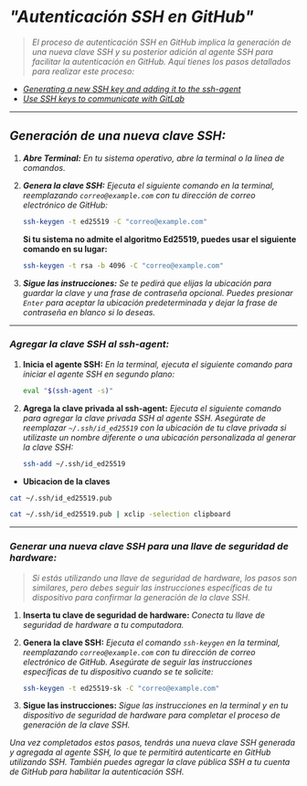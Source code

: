 <!-- Autor: Daniel Benjamin Perez Morales -->
<!-- GitHub: https://github.com/D4nitrix13 -->
<!-- GitLab: https://gitlab.com/D4nitrix13 -->
<!-- Correo electrónico: danielperezdev@proton.me -->

# ***"Autenticación SSH en GitHub"***

> *El proceso de autenticación SSH en GitHub implica la generación de una nueva clave SSH y su posterior adición al agente SSH para facilitar la autenticación en GitHub. Aquí tienes los pasos detallados para realizar este proceso:*

- *[Generating a new SSH key and adding it to the ssh-agent](https://docs.github.com/en/authentication/connecting-to-github-with-ssh/generating-a-new-ssh-key-and-adding-it-to-the-ssh-agent "https://docs.github.com/en/authentication/connecting-to-github-with-ssh/generating-a-new-ssh-key-and-adding-it-to-the-ssh-agent")*
- *[Use SSH keys to communicate with GitLab](https://docs.gitlab.com/ee/user/ssh.html "https://docs.gitlab.com/ee/user/ssh.html")*

---

## ***Generación de una nueva clave SSH:***

1. ***Abre Terminal:** En tu sistema operativo, abre la terminal o la línea de comandos.*

2. ***Genera la clave SSH:** Ejecuta el siguiente comando en la terminal, reemplazando `correo@example.com` con tu dirección de correo electrónico de GitHub:*

   ```bash
   ssh-keygen -t ed25519 -C "correo@example.com"
   ```

   **Si tu sistema no admite el algoritmo Ed25519, puedes usar el siguiente comando en su lugar:**

   ```bash
   ssh-keygen -t rsa -b 4096 -C "correo@example.com"
   ```

3. ***Sigue las instrucciones:** Se te pedirá que elijas la ubicación para guardar la clave y una frase de contraseña opcional. Puedes presionar `Enter` para aceptar la ubicación predeterminada y dejar la frase de contraseña en blanco si lo deseas.*

---

### ***Agregar la clave SSH al ssh-agent:***

1. **Inicia el agente SSH:** *En la terminal, ejecuta el siguiente comando para iniciar el agente SSH en segundo plano:*

   ```bash
   eval "$(ssh-agent -s)"
   ```

2. **Agrega la clave privada al ssh-agent:** *Ejecuta el siguiente comando para agregar la clave privada SSH al agente SSH. Asegúrate de reemplazar `~/.ssh/id_ed25519` con la ubicación de tu clave privada si utilizaste un nombre diferente o una ubicación personalizada al generar la clave SSH:*

   ```bash
   ssh-add ~/.ssh/id_ed25519
   ```

- **Ubicacion de la claves**

```bash
cat ~/.ssh/id_ed25519.pub
```

```bash
cat ~/.ssh/id_ed25519.pub | xclip -selection clipboard
```

---

### ***Generar una nueva clave SSH para una llave de seguridad de hardware:***

> *Si estás utilizando una llave de seguridad de hardware, los pasos son similares, pero debes seguir las instrucciones específicas de tu dispositivo para confirmar la generación de la clave SSH.*

1. **Inserta tu clave de seguridad de hardware:** *Conecta tu llave de seguridad de hardware a tu computadora.*

2. **Genera la clave SSH:** *Ejecuta el comando `ssh-keygen` en la terminal, reemplazando `correo@example.com` con tu dirección de correo electrónico de GitHub. Asegúrate de seguir las instrucciones específicas de tu dispositivo cuando se te solicite:*

   ```bash
   ssh-keygen -t ed25519-sk -C "correo@example.com"
   ```

3. **Sigue las instrucciones:** *Sigue las instrucciones en la terminal y en tu dispositivo de seguridad de hardware para completar el proceso de generación de la clave SSH.*

*Una vez completados estos pasos, tendrás una nueva clave SSH generada y agregada al agente SSH, lo que te permitirá autenticarte en GitHub utilizando SSH. También puedes agregar la clave pública SSH a tu cuenta de GitHub para habilitar la autenticación SSH.*

